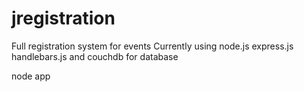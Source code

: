 # jregistration
Full registration system for events
Currently using node.js express.js handlebars.js and couchdb for database

node app
